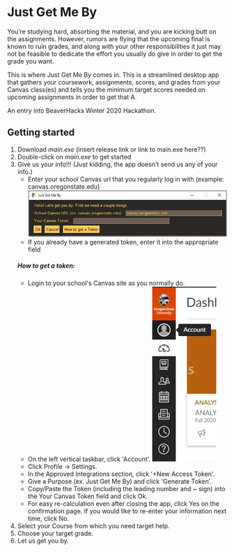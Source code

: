 # Just Get Me By
You’re studying hard, absorbing the material, and you are kicking butt on the assignments. However, rumors are flying that the upcoming final is known to ruin grades, and along with your other responsibilities it just may not be feasible to dedicate the effort you usually do give in order to get the grade you want.

This is where Just Get Me By comes in. This is a streamlined desktop app that gathers your coursework, assignments, scores, and grades from your Canvas class(es) and tells you the minimum target scores needed on upcoming assignments in order to get that A.

An entry into BeaverHacks Winter 2020 Hackathon.

## Getting started
1. Download *main.exe* (insert release link or link to main.exe here??)
2. Double-click on *main.exe* to get started
3. Give us your info!!! (Just kidding, the app doesn't send us any of your info.)
    - Enter your school Canvas url that you regularly log in with (example: canvas.oregonstate.edu)
    ![Enter School Canvas URL](./docs/img/input_url.jpg)
    - If you already have a generated token, enter it into the appropriate field
    ##### How to get a token:
    - Login to your school's Canvas site as you normally do.
    - On the left vertical taskbar, click 'Account'.
    ![Click on Account](./docs/img/account.jpg)
    - Click Profile -> Settings.
    - In the Approved Integrations section, click '+New Access Token'.
    - Give a Purpose (ex. Just Get Me By) and click 'Generate Token'.
    - Copy/Paste the Token (including the leading number and ~ sign) into the Your Canvas Token field and click Ok.
    - For easy re-calculation even after closing the app, click Yes on the confirmation page. If you would like to re-enter your information next time, click No.
4. Select your Course from which you need target help.
5. Choose your target grade.
6. Let us get you by.
